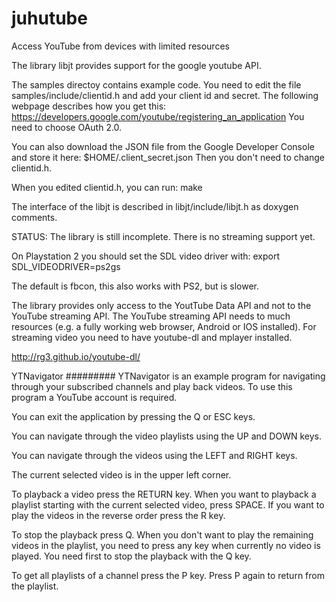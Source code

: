 juhutube
========

Access YouTube from devices with limited resources

The library libjt provides support for the google youtube API.

The samples directoy contains example code. You need to edit the file
samples/include/clientid.h and add your client id and secret.
The following webpage describes how you get this:
https://developers.google.com/youtube/registering_an_application
You need to choose OAuth 2.0.

You can also download the JSON file from the Google Developer Console and
store it here: $HOME/.client_secret.json
Then you don't need to change clientid.h.

When you edited clientid.h, you can run:
make

The interface of the libjt is described in libjt/include/libjt.h as
doxygen comments.

STATUS: The library is still incomplete. There is no streaming support yet.

On Playstation 2 you should set the SDL video driver with:
export SDL_VIDEODRIVER=ps2gs

The default is fbcon, this also works with PS2, but is slower.

The library provides only access to the YoutTube Data API and not to the
YouTube streaming API. The YouTube streaming API needs to much resources (e.g.
a fully working web browser, Android or IOS installed). For streaming video you
need to have youtube-dl and mplayer installed.

http://rg3.github.io/youtube-dl/

YTNavigator
#########
YTNavigator is an example program for navigating through your subscribed
channels and play back videos. To use this program a YouTube account is
required.

You can exit the application by pressing the Q or ESC keys.

You can navigate through the video playlists using the UP and DOWN keys.

You can navigate through the videos using the LEFT and RIGHT keys.

The current selected video is in the upper left corner.

To playback a video press the RETURN key. When you want to playback a playlist
starting with the current selected video, press SPACE. If you want to play the
videos in the reverse order press the R key.

To stop the playback press Q. When you don't want to play the remaining videos
in the playlist, you need to press any key when currently no video is played.
You need first to stop the playback with the Q key.

To get all playlists of a channel press the P key. Press P again to return from
the playlist.
